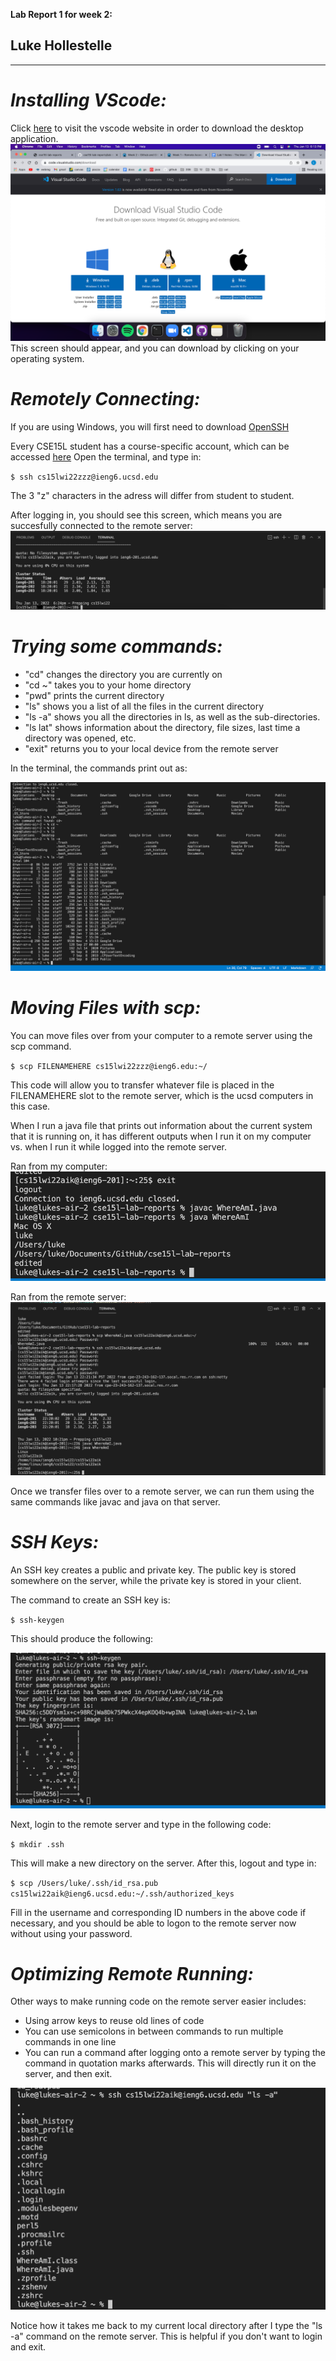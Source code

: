 **Lab Report 1 for week 2:**
## Luke Hollestelle

---
# *Installing VScode:*
Click [here](https://code.visualstudio.com/) to visit the vscode website in
order to download the desktop application.
![Image](vscodescreenshot.png)
This screen should appear, and you can download by clicking on your
operating system.

# *Remotely Connecting:*
If you are using Windows, you will first need to download [OpenSSH](https://docs.microsoft.com/en-us/windows-server/administration/openssh/openssh_install_firstuse)

Every CSE15L student has a course-specific account, which can be accessed [here](https://sdacs.ucsd.edu/~icc/index.php)
Open the terminal, and type in:

`$ ssh cs15lwi22zzz@ieng6.ucsd.edu`

The 3 "z" characters in the adress will differ from student to student.

After logging in, you should see this screen, which means you are succesfully
connected to the remote server:
![Image](sshscreenshot.png)

# *Trying some commands:*

* "cd" changes the directory you are currently on
* "cd ~" takes you to your home directory
* "pwd" prints the current directory
* "ls" shows you a list of all the files in the current directory
* "ls -a" shows you all the directories in ls, as well as the sub-directories.
* "ls lat" shows information about the directory, file sizes, last time a 
directory was opened, etc.
* "exit" returns you to your local device from the remote server

In the terminal, the commands print out as:

![Image](runsomecommandsscreenshot.png)

# *Moving Files with scp:*

You can move files over from your computer to a remote server using the scp command.

`$ scp FILENAMEHERE cs15lwi22zzz@ieng6.edu:~/`

This code will allow you to transfer whatever file is placed in the FILENAMEHERE
slot to the remote server, which is the ucsd computers in this case.

When I run a java file that prints out information about the current
system that it is running on, it has different outputs when I run it on my
computer vs. when I run it while logged into the remote server.

Ran from my computer:
![Image](WhereAmIMacscreenshot.png)

Ran from the remote server:
![Image](WhereAmILinuxscreenshot.png)

Once we transfer files over to a remote server, we can run them
using the same commands like javac and java on that server.

# *SSH Keys:*

An SSH key creates a public and private key.  The public key is
stored somewhere on the server, while the private key is stored in your
client.

The command to create an SSH key is:

`$ ssh-keygen`

This should produce the following:

![Image](keygenscreenshot.png)

Next, login to the remote server and type in the following code:

`$ mkdir .ssh`

This will make a new directory on the server.  After this,
logout and type in:

`$ scp /Users/luke/.ssh/id_rsa.pub cs15lwi22aik@ieng6.ucsd.edu:~/.ssh/authorized_keys`

Fill in the username and corresponding ID numbers in the above code if necessary,
and you should be able to logon to the remote server now without using your password.

# *Optimizing Remote Running:*

Other ways to make running code on the remote server easier includes:
* Using arrow keys to reuse old lines of code
* You can use semicolons in between commands to run multiple commands
in one line
* You can run a command after logging onto a remote server by typing the command
in quotation marks afterwards.  This will directly run it on the server, and then exit.

![Image](optimizedscreenshot.png)

Notice how it takes me back to my current local directory after I type
the "ls -a" command on the remote server.  This is helpful if you don't want
to login and exit.
